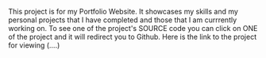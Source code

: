 This project is for my Portfolio Website. It showcases my skills and my personal projects that I have completed and those that I am currrently working on. To see one of the project's SOURCE code you can click on ONE of the project and it will redirect you to Github. Here is the link to the project for viewing (....)
